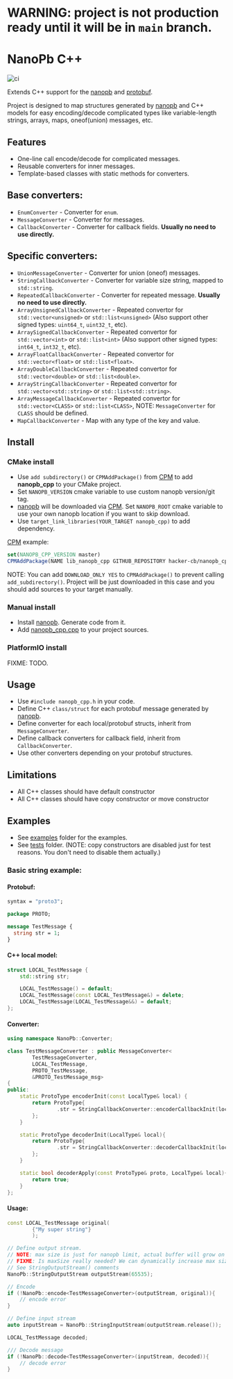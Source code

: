 # WARNING: project is not production ready until it will be in `main` branch.

# NanoPb C++ 

![ci](https://github.com/hacker-cb/nanopb_cpp/actions/workflows/ci.yaml/badge.svg)

Extends C++ support for the [nanopb] and [protobuf].

Project is designed to map structures generated by [nanopb] and C++ models for easy encoding/decode complicated types like variable-length strings, arrays, maps, oneof(union) messages, etc.

## Features

* One-line call encode/decode for complicated messages.
* Reusable converters for inner messages.
* Template-based classes with static methods for converters.

## Base converters:

* `EnumConverter` - Converter for `enum`.
* `MessageConverter` - Converter for messages.
* `CallbackConverter` - Converter for callback fields.  **Usually no need to use directly.**

## Specific converters:

* `UnionMessageConverter` - Converter for union (oneof) messages.
* `StringCallbackConverter` - Converter for variable size string, mapped to `std::string`.
* `RepeatedCallbackConverter` - Converter for repeated message. **Usually no need to use directly.**
* `ArrayUnsignedCallbackConverter` - Repeated convertor for `std::vector<unsigned>` or `std::list<unsigned>` (Also support other signed types: `uint64_t`, `uint32_t`, etc).
* `ArraySignedCallbackConverter` - Repeated convertor for `std::vector<int>` or `std::list<int>` (Also support other signed types: `int64_t`, `int32_t`, etc).
* `ArrayFloatCallbackConverter` - Repeated convertor for `std::vector<float>` or `std::list<float>`.
* `ArrayDoubleCallbackConverter` - Repeated convertor for `std::vector<double>` or `std::list<double>`.
* `ArrayStringCallbackConverter` - Repeated convertor for `std::vector<std::string>` or `std::list<std::string>`.
* `ArrayMessageCallbackConverter` - Repeated convertor for `std::vector<CLASS>` or `std::list<CLASS>`, NOTE: `MessageConverter` for  `CLASS` should be defined. 
* `MapCallbackConverter` - Map with any type of the key and value.

## Install

### CMake install

* Use `add subdirectory()` or `CPMAddPackage()` from [CPM] to add **nanopb_cpp** to your CMake project.   
* Set `NANOPB_VERSION` cmake variable to use custom nanopb version/git tag.
* [nanopb] will be downloaded via [CPM]. Set `NANOPB_ROOT` cmake variable to use your own nanopb location if you want to skip download.
* Use `target_link_libraries(YOUR_TARGET nanopb_cpp)` to add dependency.

[CPM] example:
```cmake
set(NANOPB_CPP_VERSION master)
CPMAddPackage(NAME lib_nanopb_cpp GITHUB_REPOSITORY hacker-cb/nanopb_cpp GIT_TAG ${NANOPB_CPP_VERSION})
```
NOTE: You can add `DOWNLOAD_ONLY YES` to `CPMAddPackage()` to prevent calling `add_subdirectory()`. Project will be just downloaded in this case and you should add sources to your target manually.  

### Manual install

* Install [nanopb]. Generate code from it.
* Add [nanopb_cpp.cpp](nanopb_cpp.cpp) to your project sources.

### PlatformIO install

FIXME: TODO.

## Usage

* Use `#include nanopb_cpp.h` in your code.
* Define C++ `class/struct` for each protobuf message generated by [nanopb].
* Define converter for each local/protobuf structs, inherit from `MessageConverter`.
* Define callback converters for callback field, inherit from `CallbackConverter`.
* Use other converters depending on your protobuf structures.

## Limitations

* All C++ classes should have default constructor
* All C++ classes should have copy constructor or move constructor

## Examples

* See [examples](examples) folder for the examples.
* See [tests](test/tests) folder. (NOTE: copy constructors are disabled just for test reasons. You don't need to disable them actually.) 

### Basic string example:

#### Protobuf:

```protobuf
syntax = "proto3";

package PROTO;

message TestMessage {
  string str = 1;
}
```

#### C++ local model:

```c++
struct LOCAL_TestMessage {
    std::string str;

    LOCAL_TestMessage() = default;
    LOCAL_TestMessage(const LOCAL_TestMessage&) = delete;
    LOCAL_TestMessage(LOCAL_TestMessage&&) = default;
};
```

#### Converter:

```c++
using namespace NanoPb::Converter;

class TestMessageConverter : public MessageConverter<
        TestMessageConverter,
        LOCAL_TestMessage,
        PROTO_TestMessage,
        &PROTO_TestMessage_msg>
{
public:
    static ProtoType encoderInit(const LocalType& local) {
        return ProtoType{
                .str = StringCallbackConverter::encoderCallbackInit(local.str)
        };
    }

    static ProtoType decoderInit(LocalType& local){
        return ProtoType{
                .str = StringCallbackConverter::decoderCallbackInit(local.str)
        };
    }

    static bool decoderApply(const ProtoType& proto, LocalType& local){
        return true;
    }
};
```

#### Usage:

```c++
const LOCAL_TestMessage original(
        {"My super string"}
        );

// Define output stream. 
// NOTE: max size is just for nanopb limit, actual buffer will grow on demand.
// FIXME: Is maxSize really needed? We can dynamically increase max size on each write.
// See StringOutputStream() comments
NanoPb::StringOutputStream outputStream(65535);

// Encode
if (!NanoPb::encode<TestMessageConverter>(outputStream, original)){
    // encode error
}

// Define input stream
auto inputStream = NanoPb::StringInputStream(outputStream.release());

LOCAL_TestMessage decoded;

/// Decode message
if (!NanoPb::decode<TestMessageConverter>(inputStream, decoded)){
    // decode error
}
```

[protobuf]: https://developers.google.com/protocol-buffers
[nanopb]: https://github.com/nanopb/nanopb
[CPM]: https://github.com/cpm-cmake/CPM.cmake
